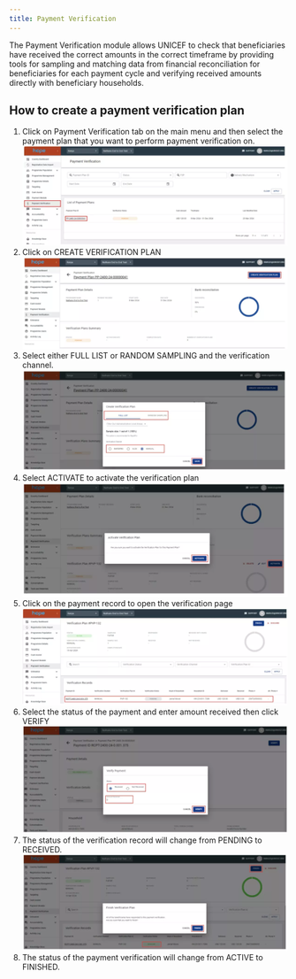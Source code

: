 ```yaml
---
title: Payment Verification
---
```

The Payment Verification module allows UNICEF to check that beneficiaries have received the correct amounts in the correct timeframe by providing tools for sampling and matching data from financial reconciliation for beneficiaries for each payment cycle and verifying received amounts directly with beneficiary households.

## How to create a payment verification plan

1. Click on Payment Verification tab on the main menu and then select the payment plan that you want to perform payment verification on. 
    ![Image](_screenshots/verification/1.png)
2. Click on CREATE VERIFICATION PLAN 
    ![Image](_screenshots/verification/2.png)
3. Select either FULL LIST or RANDOM SAMPLING and the verification channel. 
    ![Image](_screenshots/verification/3.png)
4. Select ACTIVATE to activate the verification plan 
    ![Image](_screenshots/verification/4.png)
5. Click on the payment record to open the verification page 
    ![Image](_screenshots/verification/5.png)
6. Select the status of the payment and enter amount received then click VERIFY 
    ![Image](_screenshots/verification/6.png)
7. The status of the verification record will change from PENDING to RECEIVED. 
    ![Image](_screenshots/verification/7.png)
8. The status of the payment verification will change from ACTIVE to FINISHED. 
